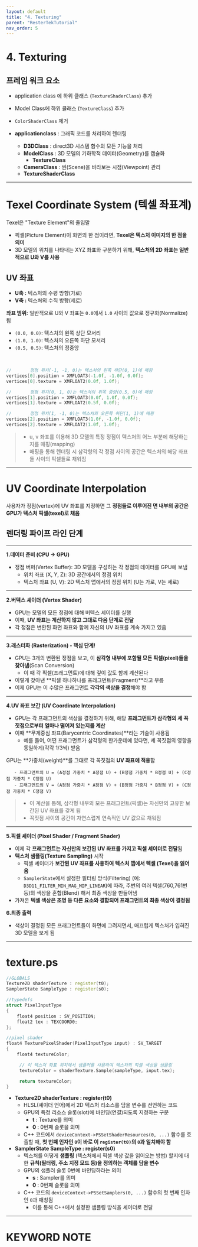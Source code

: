 ```yaml
---
layout: default
title: "4. Texturing"
parent: "ResterTekTutorial"
nav_order: 5
---
```


# 4. Texturing

## 프레임 워크 요소
- application class 에 하위 클래스 (`TextureShaderClass`) 추가
- Model Class에 하위 클래스 (`TextureClass`) 추가
- `ColorShaderClass` 제거

- **applicationclass** : 그래픽 코드를 처리하여 렌더링
  - **D3DClass** : direct3D 시스템 함수의 모든 기능을 처리
  - **ModelClass** : 3D 모델의 기하학적 데이터(Geometry)를 캡슐화
    - **TextureClass**
  - **CameraClass** : 씬(Scene)을 바라보는 시점(Viewpoint) 관리
  - **TextureShaderClass**

---

# Texel Coordinate System (텍셀 좌표계)
Texel은 "Texture Element"의 줄임말

- 픽셀(Picture Element)이 화면의 한 점이라면, **Texel은 텍스처 이미지의 한 점을 의미**
- 3D 모델의 위치를 나타내는 XYZ 좌표와 구분하기 위해, **텍스처의 2D 좌표는 일반적으로 U와 V를 사용**

## UV 좌표
- **U축 :** 텍스처의 수평 방향(가로)
- **V축 :** 텍스처의 수직 방향(세로)

**좌표 범위:** 일반적으로 U와 V 좌표는 `0.0`에서 `1.0` 사이의 값으로 정규화(Normalize) 됨
-   `(0.0, 0.0)`: 텍스처의 왼쪽 상단 모서리
-   `(1.0, 1.0)`: 텍스처의 오른쪽 하단 모서리
-   `(0.5, 0.5)`: 텍스처의 정중앙

<br>

```cpp
//       정점 위치(-1, -1, 0)는 텍스처의 왼쪽 하단(0, 1)에 매핑
vertices[0].position = XMFLOAT3(-1.0f, -1.0f, 0.0f);
vertices[0].texture = XMFLOAT2(0.0f, 1.0f);

//       정점 위치(0, 1, 0)는 텍스처의 위쪽 중앙(0.5, 0)에 매핑
vertices[1].position = XMFLOAT3(0.0f, 1.0f, 0.0f);
vertices[1].texture = XMFLOAT2(0.5f, 0.0f);

//       정점 위치(1, -1, 0)는 텍스처의 오른쪽 하단(1, 1)에 매핑
vertices[2].position = XMFLOAT3(1.0f, -1.0f, 0.0f);
vertices[2].texture = XMFLOAT2(1.0f, 1.0f);
```

> - u, v 좌표를 이용해 3D 모델의 특정 정점이 텍스처의 어느 부분에 해당하는지를 매핑(mapping)
> - 매핑을 통해 렌더링 시 삼각형의 각 정점 사이의 공간은 텍스처의 해당 좌표들 사이의 픽셀들로 채워짐

---

# UV Coordinate Interpolation
사용자가 정점(vertex)에 UV 좌표를 지정하면 그 **정점들로 이루어진 면 내부의 공간은 GPU가 텍스처 픽셀(texel)로 채움**

## 렌더링 파이프 라인 단계

---

**1.데이터 준비 (CPU -> GPU)**
- 정점 버퍼(Vertex Buffer): 3D 모델을 구성하는 각 정점의 데이터를 GPU에 보냄
   - 위치 좌표 (X, Y, Z): 3D 공간에서의 정점 위치
   - 텍스처 좌표 (U, V): 2D 텍스처 맵에서의 정점 위치 (U는 가로, V는 세로)

---

**2.버텍스 셰이더 (Vertex Shader)**
- GPU는 모델의 모든 정점에 대해 버텍스 셰이더를 실행
- 이때, **UV 좌표는 계산하지 않고 그대로 다음 단계로 전달**
- 각 정점은 변환된 화면 좌표와 함께 자신의 UV 좌표를 계속 가지고 있음

---

**3.래스터화 (Rasterization) - 핵심 단계!**

- GPU는 3개의 변환된 정점을 보고, 이 **삼각형 내부에 포함될 모든 픽셀(pixel)들을 찾아냄**(Scan Conversion)
  - 이 때 각 픽셀(프래그먼트)에 대해 깊이 값도 함께 계산된다 
- 이렇게 찾아낸 **픽셀 하나하나를 프래그먼트(Fragment)**라고 부름
- 이제 GPU는 이 수많은 프래그먼트 **각각의 색상을 결정**해야 함

---

**4.UV 좌표 보간 (UV Coordinate Interpolation)**
- GPU는 각 프래그먼트의 색상을 결정하기 위해, 해당 **프래그먼트가 삼각형의 세 꼭짓점으로부터 얼마나 떨어져
 있는지를 계산**
- 이때 **무게중심 좌표(Barycentric Coordinates)**라는 기술이 사용됨
  - 예를 들어, 어떤 프래그먼트가 삼각형의 한가운데에 있다면, 세 꼭짓점의 영향을 동일하게(각각 1/3씩) 받음

GPU는 **가중치(weight)**를 그대로 각 꼭짓점의 **UV 좌표에 적용**함

```
   - 프래그먼트의 U = (A정점 가중치 * A정점 U) + (B정점 가중치 * B정점 U) + (C정점 가중치 * C정점 U)
   - 프래그먼트의 V = (A정점 가중치 * A정점 V) + (B정점 가중치 * B정점 V) + (C정점 가중치 * C정점 V)
```

> - 이 계산을 통해, 삼각형 내부의 모든 프래그먼트(픽셀)는 자신만의 고유한 보간된 UV 좌표를 갖게 됨
> - 꼭짓점 사이의 공간이 자연스럽게 연속적인 UV 값으로 채워짐

---

**5.픽셀 셰이더 (Pixel Shader / Fragment Shader)**

- 이제 각 **프래그먼트는 자신만의 보간된 UV 좌표를 가지고 픽셀 셰이더로 전달**됨
- **텍스처 샘플링(Texture Sampling)** 시작
  - 픽셀 셰이더가 **보간된 UV 좌표를 사용하여 텍스처 맵에서 텍셀 (Texel)을 읽어옴**
  - `SamplerState`에서 설정한 필터링 방식(Filtering) (예: `D3D11_FILTER_MIN_MAG_MIP_LINEAR`)에 따라, 주변의 여러 텍셀(760,761번 등)의 색상을 혼합(Blend) 해서 최종 색상을 만들어냄
- 가져온 **텍셀 색상은 조명 등 다른 요소와 결합되어 프래그먼트의 최종 색상이 결정됨**

**6.최종 출력**
- 색상이 결정된 모든 프래그먼트들이 화면에 그려지면서, 매끄럽게 텍스처가 입혀진 3D 모델을 보게 됨

---

# texture.ps

```c++
//GLOBALS
Texture2D shaderTexture : register(t0);
SamplerState SampleType : register(s0);

//typedefs
struct PixelInputType
{
	float4 position : SV_POSITION;
	float2 tex : TEXCOORD0;
};

//pixel shader
float4 TexturePixelShader(PixelInputType input) : SV_TARGET
{
	float4 textureColor;

	 // 이 텍스처 좌표 위치에서 샘플러를 사용하여 텍스처의 픽셀 색상을 샘플링
	 textureColor = shaderTexture.Sample(sampleType, input.tex);

	 return textureColor;
}
```

- **Texture2D shaderTexture : register(t0)**
  - HLSL(셰이더 언어)에서 2D 텍스처 리소스를 담을 변수를 선언하는 코드
  - GPU의 특정 리소스 슬롯(slot)에 바인딩(연결)되도록 지정하는 구문
    -  **t** : Texture를 의미
    -  **0** : 0번째 슬롯을 의미
  - C++ 코드에서 `deviceContext->PSSetShaderResources(0, ...)` 함수를 호출할 때, **첫 번째 인자인 `0`이 바로 이 `register(t0)`의 `0`과 일치해야 함**
- **SamplerState SampleType : register(s0)**
  - 텍스처를 어떻게 **샘플링** (텍스처에서 픽셀 색상 값을 읽어오는 방법) 할지에 대한 **규칙(필터링, 주소 지정 모드 등)을 정의하는 객체를 담을 변수**
  - GPU의 샘플러 슬롯 0번에 바인딩하라는 의미
    - **s** : Sampler를 의미
    - **0** : 0번째 슬롯을 의미
  - C++ 코드의 `deviceContext->PSSetSamplers(0, ...)` 함수의 첫 번째 인자인 `0`과 매칭됨
    - 이를 통해 C++에서 설정한 샘플링 방식을 셰이더로 전달

---

# KEYWORD NOTE

